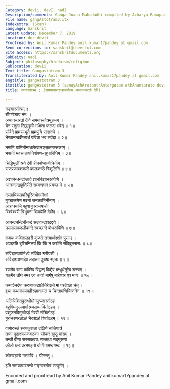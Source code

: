 ```yaml
---
Category: devii, devI, nadI
Description/comments: Ganga Jnana Mahodadhi compiled by Acharya Ramapada Chakravarty
File name: gangAstotram3.itx
Indexextra: (Scan)
Language: Sanskrit
Latest update: December 7, 2019
Location: doc_devii
Proofread by: Anil Kumar Pandey anil.kumar17pandey at gmail.com
Send corrections to: sanskrit@cheerful.com
Site access: https://sanskritdocuments.org
SubDeity: nadI
Subject: philosophy/hinduism/religion
Sublocation: devii
Text title: Gangastotram 3
Transliterated by: Anil Kumar Pandey anil.kumar17pandey at gmail.com
engtitle: gangAstotram 3
itxtitle: gaNgAstotram 3 (samayAchAratantrAntargatam athAnantarato devi)
title: गण्गास्तोत्रम् ३ (समयाचारतन्त्रान्तर्गतम् अथानन्तरतो देवि)

---
```

  
 गङ्गास्तोत्रम् ३   
श्रीगणेशाय नमः ।  
अथानन्तरतो देवि समयास्तोत्रमुत्तमम् ।  
येन स्तुता सिद्धमूली भक्षिता फलदा भवेत् ॥ १॥  
संविदे ब्रह्मसम्भूते ब्रह्मपुत्रि सदानघे ।  
भैरवानन्ददीप्त्यर्थं पवित्रा भव सर्वदा ॥ २॥  
  
नमामि यामिनीनाथलेखालङ्कृतमस्तकाम् ।  
भवानी भवसन्तापनिर्वापण-सुधानिधिम् ॥ ३॥  
  
सिद्धिमूलीं श्रये देवी हीनबोधप्रबोधिनीम् ।  
राजप्रजावशकरी कालकण्ठे त्रिशूलिनि ॥ ४॥  
  
अज्ञानेन्धनदीप्ताग्रे ज्ञानविज्ञानरूपिणि ।  
आनन्दाद्याहुतिप्रीते सम्यग्ज्ञानं प्रयच्छ मे ॥ ५॥  
  
दण्डाधिरूढपरिपूरितभोगमोक्षां  
     मुण्डाक्रमेण मदनां जनकामिनीनाम् ।  
आराधयामि बहुशत्रुपराजयन्ती  
     विश्वेश्वरी त्रिभुवनां विजयेति देवीम् ॥ ६॥  
  
आनन्दनन्दिनीनन्दे सदावन्द्यपदद्वये ।  
उल्लासकदलीकन्दे स्वच्छन्दे बोधरूपिणि ॥ ७॥  
  
कवयः कवितालहरी कुरुते तत्त्वार्थदर्शनं पुंसाम् ।  
अपहरति दुरितनिलयं किं किं न करोति संविदुल्लासः ॥ ८॥  
  
संविदासवयोर्मध्ये संविदेव गरीयसी ।  
संविदाश्रयणादेव तदात्मा पुरुषः स्मृतः ॥ ९॥  
  
श्यामैव रामा कविरेव विद्वान् विद्यैव बन्धुर्धनुरेव शस्त्रम् ।  
गङ्गैव तीर्थ स्मर एव धन्वी मार्गेषु माहेश्वर एव मार्गः ॥ १०॥  
  
कथञ्चिदेषा करुणाकटाक्षैर्निरीक्षते मां परदेवता चेत् ।  
वृथा कथाकल्पमहीरुहाणामलं च चिन्तामणिचिन्तनेन ॥ ११॥  
  
अलिपिशितपुरन्ध्रीभोगपुञ्जारतोऽहं  
     बहुविधकुलमार्गारम्भसम्भावितोऽहम् ।  
पशुजनविमुखोऽहं भैरवीं संश्रितोऽहं  
     गुरुचरणरतोऽहं भैरवोऽहं शिवोऽहम् ॥ १२॥  
  
वामोरुस्ते रमणकुशला दक्षिणे चालिपात्रं  
     तप्ता मुद्राश्चणकवटकाः सौकरं सुष्ठु मांसम् ।  
तन्त्री वीणा सरसकवयः सत्कथा सद्गुरूणां  
     कौलो धर्मः परमगहनो योगिनामप्यगम्यः ॥ १३॥  
  
कौलरहस्ये गलार्णवे । श्रीरस्तु ।  
  
इति समयाचारतन्त्रे गङ्गास्तोत्रं सम्पूर्णम् ।  
  
  
Encoded and proofread by Anil Kumar Pandey anil.kumar17pandey at gmail.com   
  
